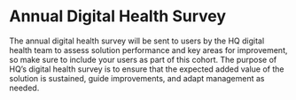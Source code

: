 # Annual Digital Health Survey

The annual digital health survey will be sent to users by the HQ digital health team to assess solution performance and key areas for improvement, so make sure to include your users as part of this cohort. The purpose of HQ’s digital health survey is to ensure that the expected added value of the solution is sustained, guide improvements, and adapt management as needed.
